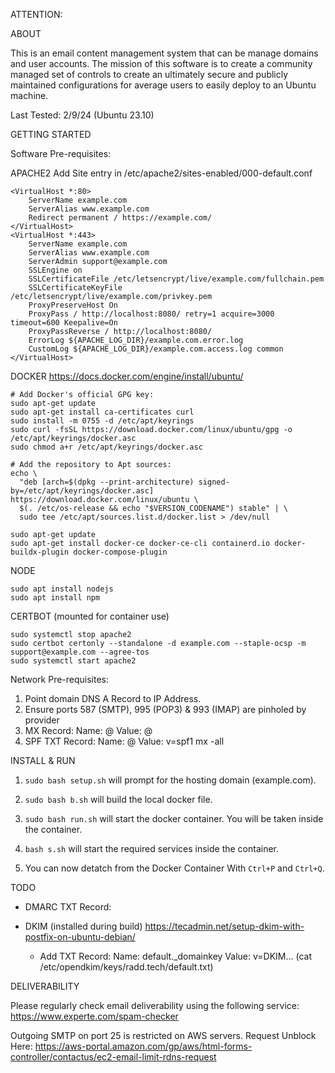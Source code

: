 ATTENTION:

ABOUT

This is an email content management system that can be manage domains and user accounts. The mission of this software is to create a community managed set of controls to create an ultimately secure and publicly maintained configurations for average users to easily deploy to an Ubuntu machine.

Last Tested: 2/9/24 (Ubuntu 23.10)

GETTING STARTED

Software Pre-requisites:

APACHE2
Add Site entry in /etc/apache2/sites-enabled/000-default.conf

```
<VirtualHost *:80>
	ServerName example.com
	ServerAlias www.example.com
	Redirect permanent / https://example.com/
</VirtualHost>
<VirtualHost *:443>
	ServerName example.com
	ServerAlias www.example.com
	ServerAdmin support@example.com
	SSLEngine on
	SSLCertificateFile /etc/letsencrypt/live/example.com/fullchain.pem
	SSLCertificateKeyFile /etc/letsencrypt/live/example.com/privkey.pem
	ProxyPreserveHost On
	ProxyPass / http://localhost:8080/ retry=1 acquire=3000 timeout=600 Keepalive=On
	ProxyPassReverse / http://localhost:8080/
	ErrorLog ${APACHE_LOG_DIR}/example.com.error.log
	CustomLog ${APACHE_LOG_DIR}/example.com.access.log common
</VirtualHost>
```

DOCKER
https://docs.docker.com/engine/install/ubuntu/
```
# Add Docker's official GPG key:
sudo apt-get update
sudo apt-get install ca-certificates curl
sudo install -m 0755 -d /etc/apt/keyrings
sudo curl -fsSL https://download.docker.com/linux/ubuntu/gpg -o /etc/apt/keyrings/docker.asc
sudo chmod a+r /etc/apt/keyrings/docker.asc
```
```
# Add the repository to Apt sources:
echo \
  "deb [arch=$(dpkg --print-architecture) signed-by=/etc/apt/keyrings/docker.asc] https://download.docker.com/linux/ubuntu \
  $(. /etc/os-release && echo "$VERSION_CODENAME") stable" | \
  sudo tee /etc/apt/sources.list.d/docker.list > /dev/null
```
```
sudo apt-get update
sudo apt-get install docker-ce docker-ce-cli containerd.io docker-buildx-plugin docker-compose-plugin
```

NODE
```
sudo apt install nodejs
sudo apt install npm
```

CERTBOT (mounted for container use)

```
sudo systemctl stop apache2
sudo certbot certonly --standalone -d example.com --staple-ocsp -m support@example.com --agree-tos
sudo systemctl start apache2
```


Network Pre-requisites:

1. Point domain DNS A Record to IP Address.
2. Ensure ports 587 (SMTP), 995 (POP3) & 993 (IMAP) are pinholed by provider
3. MX Record:
	Name: @
	Value: @
4. SPF TXT Record:
	Name: @
	Value: v=spf1 mx -all

INSTALL & RUN

1. `sudo bash setup.sh` will prompt for the hosting domain (example.com).

7. `sudo bash b.sh` will build the local docker file.

8. `sudo bash run.sh` will start the docker container. You will be taken inside the container.

9. `bash s.sh` will start the required services inside the container.

10. You can now detatch from the Docker Container With `Ctrl+P` and `Ctrl+Q`.

TODO
   
- DMARC TXT Record:
	
- DKIM (installed during build)
https://tecadmin.net/setup-dkim-with-postfix-on-ubuntu-debian/
	- Add TXT Record:
		Name: default._domainkey
		Value: v=DKIM... (cat /etc/opendkim/keys/radd.tech/default.txt)

DELIVERABILITY

Please regularly check email deliverability using the following service:
https://www.experte.com/spam-checker

Outgoing SMTP on port 25 is restricted on AWS servers. Request Unblock Here:
https://aws-portal.amazon.com/gp/aws/html-forms-controller/contactus/ec2-email-limit-rdns-request

